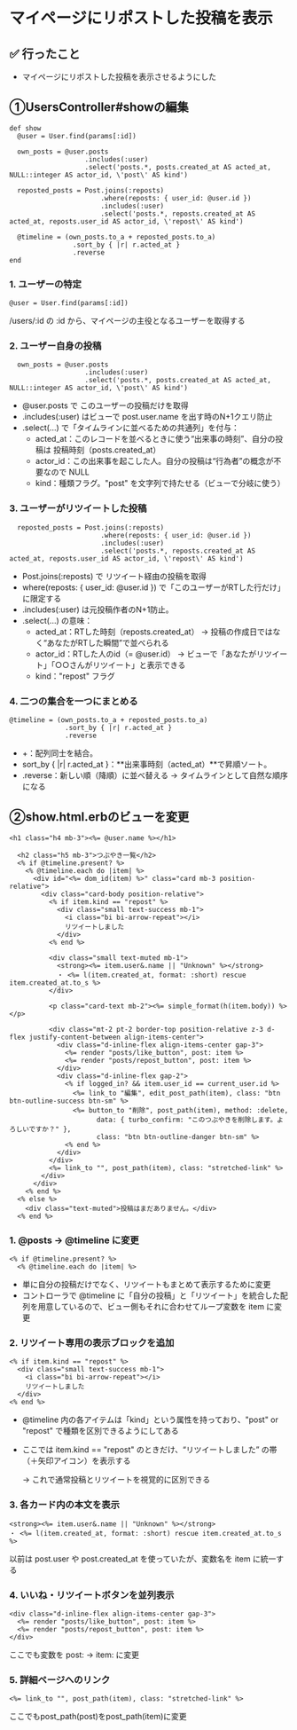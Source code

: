 # マイページにリポストした投稿を表示

## ✅ 行ったこと

- マイページにリポストした投稿を表示させるようにした

## ①UsersController#showの編集
```
def show
  @user = User.find(params[:id])

  own_posts = @user.posts
                   .includes(:user)
                   .select('posts.*, posts.created_at AS acted_at, NULL::integer AS actor_id, \'post\' AS kind')

  reposted_posts = Post.joins(:reposts)
                       .where(reposts: { user_id: @user.id })
                       .includes(:user)
                       .select('posts.*, reposts.created_at AS acted_at, reposts.user_id AS actor_id, \'repost\' AS kind')

  @timeline = (own_posts.to_a + reposted_posts.to_a)
                .sort_by { |r| r.acted_at }
                .reverse
end

```

### 1. ユーザーの特定
```
@user = User.find(params[:id])
```
/users/:id の :id から、マイページの主役となるユーザーを取得する

### 2. ユーザー自身の投稿
```
  own_posts = @user.posts
                   .includes(:user)
                   .select('posts.*, posts.created_at AS acted_at, NULL::integer AS actor_id, \'post\' AS kind')
```
- @user.posts で このユーザーの投稿だけを取得
- .includes(:user) はビューで post.user.name を出す時のN+1クエリ防止
- .select(...) で「タイムラインに並べるための共通列」を付与：
  - acted_at：このレコードを並べるときに使う“出来事の時刻”、自分の投稿は 投稿時刻（posts.created_at）
  - actor_id：この出来事を起こした人。自分の投稿は“行為者”の概念が不要なので NULL
  - kind：種類フラグ。"post" を文字列で持たせる（ビューで分岐に使う）

### 3. ユーザーがリツイートした投稿
```
  reposted_posts = Post.joins(:reposts)
                       .where(reposts: { user_id: @user.id })
                       .includes(:user)
                       .select('posts.*, reposts.created_at AS acted_at, reposts.user_id AS actor_id, \'repost\' AS kind')
```
- Post.joins(:reposts) で リツイート経由の投稿を取得
- where(reposts: { user_id: @user.id }) で「このユーザーがRTした行だけ」に限定する
- .includes(:user) は元投稿作者のN+1防止。
- .select(...) の意味：
  - acted_at：RTした時刻（reposts.created_at）
    → 投稿の作成日ではなく“あなたがRTした瞬間”で並べられる
  - actor_id：RTした人のid（= @user.id）
    → ビューで「あなたがリツイート」「○○さんがリツイート」と表示できる
  - kind："repost" フラグ

### 4. 二つの集合を一つにまとめる
```
@timeline = (own_posts.to_a + reposted_posts.to_a)
              .sort_by { |r| r.acted_at }
              .reverse
```
- +：配列同士を結合。
- sort_by { |r| r.acted_at }：**出来事時刻（acted_at）**で昇順ソート。
- .reverse：新しい順（降順）に並べ替える
  → タイムラインとして自然な順序になる

## ②show.html.erbのビューを変更
```
<h1 class="h4 mb-3"><%= @user.name %></h1>

  <h2 class="h5 mb-3">つぶやき一覧</h2>
  <% if @timeline.present? %>
    <% @timeline.each do |item| %>
      <div id="<%= dom_id(item) %>" class="card mb-3 position-relative">
        <div class="card-body position-relative">
          <% if item.kind == "repost" %>
            <div class="small text-success mb-1">
              <i class="bi bi-arrow-repeat"></i>
              リツイートしました
            </div>
          <% end %>

          <div class="small text-muted mb-1">
            <strong><%= item.user&.name || "Unknown" %></strong>
            ・ <%= l(item.created_at, format: :short) rescue item.created_at.to_s %>
          </div>

          <p class="card-text mb-2"><%= simple_format(h(item.body)) %></p>

          <div class="mt-2 pt-2 border-top position-relative z-3 d-flex justify-content-between align-items-center">
            <div class="d-inline-flex align-items-center gap-3">
              <%= render "posts/like_button", post: item %>
              <%= render "posts/repost_button", post: item %>
            </div>
            <div class="d-inline-flex gap-2">
              <% if logged_in? && item.user_id == current_user.id %>
                <%= link_to "編集", edit_post_path(item), class: "btn btn-outline-success btn-sm" %>
                <%= button_to "削除", post_path(item), method: :delete,
                      data: { turbo_confirm: "このつぶやきを削除します。よろしいですか？" },
                      class: "btn btn-outline-danger btn-sm" %>
              <% end %>
            </div>
          </div>
          <%= link_to "", post_path(item), class: "stretched-link" %>
        </div>
      </div>
    <% end %>
  <% else %>
    <div class="text-muted">投稿はまだありません。</div>
  <% end %>
```

### 1. @posts → @timeline に変更
```
<% if @timeline.present? %>
  <% @timeline.each do |item| %>
```
- 単に自分の投稿だけでなく、リツイートもまとめて表示するために変更
- コントローラで @timeline に「自分の投稿」と「リツイート」を統合した配列を用意しているので、ビュー側もそれに合わせてループ変数を item に変更

### 2. リツイート専用の表示ブロックを追加
```
<% if item.kind == "repost" %>
  <div class="small text-success mb-1">
    <i class="bi bi-arrow-repeat"></i>
    リツイートしました
  </div>
<% end %>
```
- @timeline 内の各アイテムは「kind」という属性を持っており、"post" or "repost" で種類を区別できるようにしてある
- ここでは item.kind == "repost" のときだけ、“リツイートしました” の帯（＋矢印アイコン）を表示する

  → これで通常投稿とリツイートを視覚的に区別できる

### 3. 各カード内の本文を表示
```
<strong><%= item.user&.name || "Unknown" %></strong>
・ <%= l(item.created_at, format: :short) rescue item.created_at.to_s %>
```
以前は post.user や post.created_at を使っていたが、変数名を item に統一する

### 4. いいね・リツイートボタンを並列表示
```
<div class="d-inline-flex align-items-center gap-3">
  <%= render "posts/like_button", post: item %>
  <%= render "posts/repost_button", post: item %>
</div>
```
ここでも変数を post: → item: に変更

### 5. 詳細ページへのリンク
```
<%= link_to "", post_path(item), class: "stretched-link" %>
```
ここでもpost_path(post)をpost_path(item)に変更

